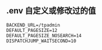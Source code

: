 ## .env 自定义或修改过的值

~~~
BACKEND_URL=/tpadmin
DEFAULT_PAGESIZE=12
DEFAULT_PAGESIZE_NOSEARCH=14
DISPATCHJUMP_WAITSECOND=10
~~~